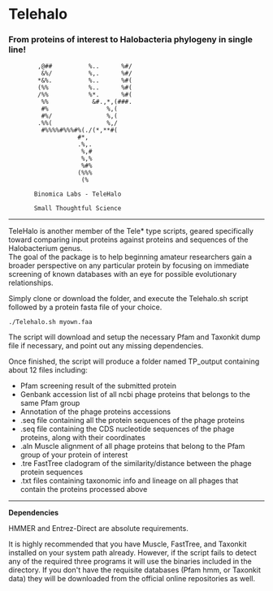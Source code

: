 # Telehalo

### From proteins of interest to Halobacteria phylogeny in single line!


            ,@##          %..      %#/            
             &%/          %,.      %#/            
            *&%.          %..      %#(            
            (%%           %..      %#(            
            /%%           %*.      %#(            
             %%            &#.,*,(###.            
             #%                %,(                
             #%/               %,(                
            .%%(               %,/                
             #%%%%#%%%#%(./(*,**#(                
                       #*,                        
                       .%,.                       
                        %,#                       
                        %,%                       
                        %#%                       
                       (%%%                       
                        (%                                                                          
                 
           Binomica Labs - TeleHalo        
              
           Small Thoughtful Science             


---

TeleHalo is another member of the Tele* type scripts, geared specifically toward comparing input proteins against proteins and sequences of the Halobacterium genus.  
The goal of the package is to help beginning amateur researchers gain a broader perspective on any particular protein by focusing on immediate screening of known databases with an eye for possible evolutionary relationships.

Simply clone or download the folder, and execute the Telehalo.sh script followed by a protein fasta file of your choice. 

`./Telehalo.sh myown.faa`

The script will download and setup the necessary Pfam and Taxonkit dump file if necessary, and point out any missing dependencies. 

Once finished, the script will produce a folder named TP_output containing about 12 files including:

- Pfam screening result of the submitted protein
- Genbank accession list of all ncbi phage proteins that belongs to the same Pfam group
- Annotation of the phage proteins accessions
- .seq file containing all the protein sequences of the phage proteins
- .seq file containing the CDS nucleotide sequences of the phage proteins, along with their coordinates 
- .aln Muscle alignment of all phage proteins that belong to the Pfam group of your protein of interest
- .tre FastTree cladogram of the similarity/distance between the phage protein sequences 
- .txt files containing taxonomic info and lineage on all phages that contain the proteins processed above

---

**Dependencies**

HMMER and Entrez-Direct are absolute requirements. 

It is highly recommended that you have Muscle, FastTree, and Taxonkit installed on your system path already. 
However, if the script fails to detect any of the required three programs it will use the binaries included in the directory. 
If you don't have the requisite databases (Pfam hmm, or Taxonkit data) they will be downloaded from the official online repositories as well. 

